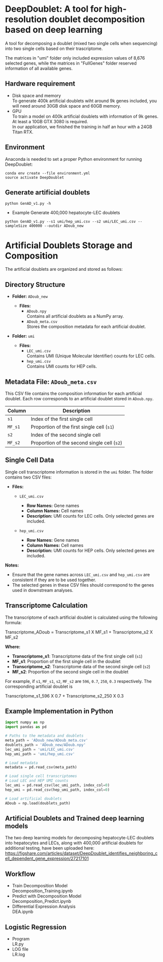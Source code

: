 DeepDoublet: A tool for high-resolution doublet decomposition based on deep learning
====================================================================================
A tool for decomposing a doublet (mixed two single cells when sequencing) into two single cells based on their trascriptome.

The matrices in "umi" folder only included expression values of 8,676 selected genes, while the matrices in "FullGenes" folder reserved information of all available genes.
## Hardware requirement
* Disk space and memory  
To generate 400k artificial doublets wiht around 9k genes included, you will need around 30GB disk space and 60GB memory.
* GPU  
To train a model on 400k artificial doublets with information of 9k genes. At least a 10GB GTX 3080 is required.  
In our application, we finished the training in half an hour with a 24GB Titan RTX.   
## Environment
Anaconda is needed to set a proper Python environment for running DeepDoublet:
```
conda env create --file environment.yml
source activate DeepDoublet
```
## Generate artificial doublets
```
python GenAD_v1.py -h
```
* Example
Generate 400,000 hepatocyte-LEC doublets
```
python GenAD_v1.py --s1 umi/hep_umi.csv --s2 umi/LEC_umi.csv --sampleSize 400000 --outdir ADoub_new
```

# Artificial Doublets Storage and Composition

The artificial doublets are organized and stored as follows:

## Directory Structure

- **Folder:** `ADoub_new`
  - **Files:**
    - `ADoub.npy`  
      Contains all artificial doublets as a NumPy array.
    - `ADoub_meta.csv`  
      Stores the composition metadata for each artificial doublet.

- **Folder:** `umi`
  - **Files:**
    - `LEC_umi.csv`  
      Contains UMI (Unique Molecular Identifier) counts for LEC cells.
    - `hep_umi.csv`  
      Contains UMI counts for HEP cells.

## Metadata File: `ADoub_meta.csv`

This CSV file contains the composition information for each artificial doublet. Each row corresponds to an artificial doublet stored in `ADoub.npy`.

| Column  | Description                                      |
|---------|--------------------------------------------------|
| `s1`    | Index of the first single cell                   |
| `MF_s1` | Proportion of the first single cell (`s1`)       |
| `s2`    | Index of the second single cell                  |
| `MF_s2` | Proportion of the second single cell (`s2`)      |

## Single Cell Data

Single cell transcriptome information is stored in the `umi` folder. The folder contains two CSV files:

- **Files:**
  - `LEC_umi.csv`  
    - **Row Names:** Gene names  
    - **Column Names:** Cell names  
    - **Description:** UMI counts for LEC cells. Only selected genes are included.
  
  - `hep_umi.csv`  
    - **Row Names:** Gene names  
    - **Column Names:** Cell names  
    - **Description:** UMI counts for HEP cells. Only selected genes are included.

**Notes:**
- Ensure that the gene names across `LEC_umi.csv` and `hep_umi.csv` are consistent if they are to be used together.
- The selected genes in these CSV files should correspond to the genes used in downstream analyses.

## Transcriptome Calculation

The transcriptome of each artificial doublet is calculated using the following formula:

Transcriptome_ADoub = Transcriptome_s1 X MF_s1 + Transcriptome_s2 X MF_s2

**Where:**
- **Transcriptome\_s1**: Transcriptome data of the first single cell (`s1`)
- **MF\_s1**: Proportion of the first single cell in the doublet
- **Transcriptome\_s2**: Transcriptome data of the second single cell (`s2`)
- **MF\_s2**: Proportion of the second single cell in the doublet

For example, if `s1`, `MF_s1`, `s2`, `MF_s2` are `596`, `0.7`, `250`, `0.3` respectively. The corresponding artificial doublet is

Transcriptome_s1_596 X 0.7 + Transcriptome_s2_250 X 0.3


## Example Implementation in Python

```python
import numpy as np
import pandas as pd

# Paths to the metadata and doublets
meta_path = 'ADoub_new/ADoub_meta.csv'
doublets_path = 'ADoub_new/ADoub.npy'
lec_umi_path = 'umi/LEC_umi.csv'
hep_umi_path = 'umi/hep_umi.csv'

# Load metadata
metadata = pd.read_csv(meta_path)

# Load single cell transcriptomes
# Load LEC and HEP UMI counts
lec_umi = pd.read_csv(lec_umi_path, index_col=0)
hep_umi = pd.read_csv(hep_umi_path, index_col=0)

# Load artificial doublets
ADoub = np.load(doublets_path)
```

## Artificial Doublets and Trained deep learning models
The two deep learning models for decomposing hepatocyte-LEC doublets into hepatocytes and LECs, along with 400,000 artificial doublets for additional testing, have been uploaded here:
https://figshare.com/articles/dataset/DeepDoublet_identifies_neighboring_cell_dependent_gene_expression/27217101

## Workflow
* Train Decomposition Model  
Decomposition_Training.ipynb
* Predict with Decomposition Model  
Decomposition_Predict.ipynb
* Differential Expression Analysis\
DEA.ipynb
## Logistic Regression
* Program\
LR.py
* LOG file\
LR.log
